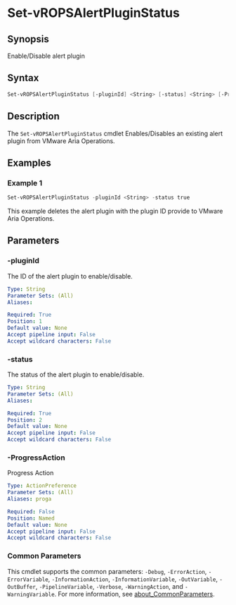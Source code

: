 # Set-vROPSAlertPluginStatus

## Synopsis

Enable/Disable alert plugin

## Syntax

```powershell
Set-vROPSAlertPluginStatus [-pluginId] <String> [-status] <String> [-ProgressAction <ActionPreference>] [<CommonParameters>]
```

## Description

The `Set-vROPSAlertPluginStatus` cmdlet Enables/Disables an existing alert plugin from VMware Aria Operations.

## Examples

### Example 1

```powershell
Set-vROPSAlertPluginStatus -pluginId <String> -status true
```

This example deletes the alert plugin with the plugin ID provide to VMware Aria Operations.

## Parameters

### -pluginId

The ID of the alert plugin to enable/disable.

```yaml
Type: String
Parameter Sets: (All)
Aliases:

Required: True
Position: 1
Default value: None
Accept pipeline input: False
Accept wildcard characters: False
```

### -status

The status of the alert plugin to enable/disable.

```yaml
Type: String
Parameter Sets: (All)
Aliases:

Required: True
Position: 2
Default value: None
Accept pipeline input: False
Accept wildcard characters: False
```

### -ProgressAction

Progress Action

```yaml
Type: ActionPreference
Parameter Sets: (All)
Aliases: proga

Required: False
Position: Named
Default value: None
Accept pipeline input: False
Accept wildcard characters: False
```

### Common Parameters

This cmdlet supports the common parameters: `-Debug`, `-ErrorAction`, `-ErrorVariable`, `-InformationAction`, `-InformationVariable`, `-OutVariable`, `-OutBuffer`, `-PipelineVariable`, `-Verbose`, `-WarningAction`, and `-WarningVariable`. For more information, see [about_CommonParameters](http://go.microsoft.com/fwlink/?LinkID=113216).
